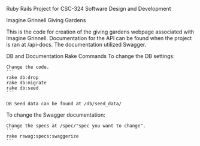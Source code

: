 Ruby Rails Project for CSC-324 Software Design and Development

Imagine Grinnell Giving Gardens

This is the code for creation of the giving gardens webpage associated with Imagine Grinnell.
Documentation for the API can be found when the project is ran at /api-docs.
The documentation utilized Swagger.

DB and Documentation Rake Commands
To change the DB settings:

    Change the code.
    ```
    rake db:drop
    rake db:migrate
    rake db:seed
    ```
    
    DB Seed data can be found at /db/seed_data/
    
    
To change the Swagger documentation:

    Change the specs at /spec/"spec you want to change".
    ```
    rake rswag:specs:swaggerize
    ```